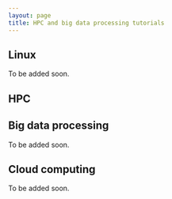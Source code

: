 ```yaml
---
layout: page
title: HPC and big data processing tutorials
---
```


## Linux

To be added soon.

## HPC


## Big data processing

To be added soon.


## Cloud computing

To be added soon.


